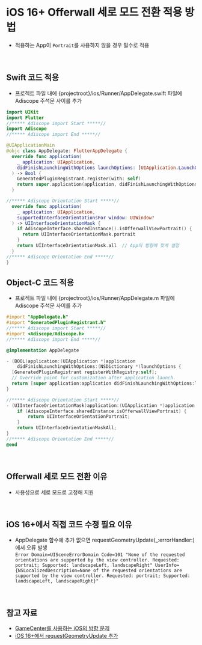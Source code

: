 # iOS 16+ Offerwall 세로 모드 전환 적용 방법
- 적용하는 App이 `Portrait`를 사용하지 않을 경우 필수로 적용   
<br/>

## Swift 코드 적용
- 프로젝트 파일 내에 {projectroot}/ios/Runner/AppDelegate.swift 파일에 Adiscope 주석문 사이를 추가
```swift
import UIKit
import Flutter
//***** Adiscope import Start *****//
import Adiscope
//***** Adiscope import End *****//

@UIApplicationMain
@objc class AppDelegate: FlutterAppDelegate {
  override func application(
    _ application: UIApplication,
    didFinishLaunchingWithOptions launchOptions: [UIApplication.LaunchOptionsKey: Any]?
  ) -> Bool {
    GeneratedPluginRegistrant.register(with: self)
    return super.application(application, didFinishLaunchingWithOptions: launchOptions)
  }

//***** Adiscope Orientation Start *****//
  override func application(
    _ application: UIApplication,
    supportedInterfaceOrientationsFor window: UIWindow?
  ) -> UIInterfaceOrientationMask {
    if AdiscopeInterface.sharedInstance().isOfferwallViewPortrait() {
      return UIInterfaceOrientationMask.portrait
    }
    return UIInterfaceOrientationMask.all  // App의 방향에 맞게 설정
  }
//***** Adiscope Orientation End *****//
}
```

## Object-C 코드 적용
- 프로젝트 파일 내에 {projectroot}/ios/Runner/AppDelegate.m 파일에 Adiscope 주석문 사이를 추가
```objectivec   
#import "AppDelegate.h"
#import "GeneratedPluginRegistrant.h"
//***** Adiscope import Start *****//
#import <Adiscope/Adiscope.h>
//***** Adiscope import End *****//

@implementation AppDelegate

- (BOOL)application:(UIApplication *)application
    didFinishLaunchingWithOptions:(NSDictionary *)launchOptions {
  [GeneratedPluginRegistrant registerWithRegistry:self];
  // Override point for customization after application launch.
  return [super application:application didFinishLaunchingWithOptions:launchOptions];
}

//***** Adiscope Orientation Start *****//
- (UIInterfaceOrientationMask)application:(UIApplication *)application supportedInterfaceOrientationsForWindow:(UIWindow *)window {
    if (AdiscopeInterface.sharedInstance.isOfferwallViewPortrait) {
        return UIInterfaceOrientationPortrait;
    }
    return UIInterfaceOrientationMaskAll;
}
//***** Adiscope Orientation End *****//
@end
```   
<br/>

## Offerwall 세로 모드 전환 이유
- 사용성으로 세로 모드로 고정해 지원
<br/>

## iOS 16+에서 직접 코드 수정 필요 이유
- AppDelegate 함수에 추가 없으면 requestGeometryUpdate(_:errorHandler:) 에서 오류 발생   
  `Error Domain=UISceneErrorDomain Code=101 "None of the requested orientations are supported by the view controller. Requested: portrait; Supported: landscapeLeft, landscapeRight" UserInfo={NSLocalizedDescription=None of the requested orientations are supported by the view controller. Requested: portrait; Supported: landscapeLeft, landscapeRight}"`   
<br/>

## 참고 자료
- [GameCenter를 사용하는 iOS의 방향 문제](https://support.unity.com/hc/en-us/articles/208532136-Orientation-problem-on-iOS-with-GameCenter)
- [iOS 16+에서 requestGeometryUpdate 추가](https://developer.apple.com/documentation/uikit/uiwindowscene/3975944-requestgeometryupdate/)
